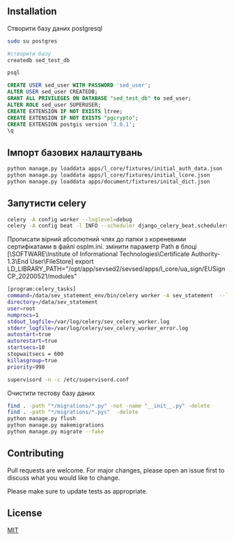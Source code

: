 ## Installation

Створити базу даних postgresql

```bash
sudo su postgres

#створити базу
createdb sed_test_db

psql
```
```sql
CREATE USER sed_user WITH PASSWORD 'sed_user';
ALTER USER sed_user CREATEDB;
GRANT ALL PRIVILEGES ON DATABASE "sed_test_db" to sed_user;
ALTER ROLE sed_user SUPERUSER;
CREATE EXTENSION IF NOT EXISTS ltree;
CREATE EXTENSION IF NOT EXISTS "pgcrypto";
CREATE EXTENSION postgis version '3.0.1';
\q
```


## Імпорт базових налаштувань

```bash
python manage.py loaddata apps/l_core/fixtures/initial_auth_data.json
python manage.py loaddata apps/l_core/fixtures/initial_lcore.json
python manage.py loaddata apps/document/fixtures/inital_dict.json
```
## Запутисти celery

```bash
celery -A config worker --loglevel=debug
celery -A config beat -l INFO --scheduler django_celery_beat.schedulers:DatabaseScheduler
```

Прописати вірний абсолютний члях до папки з кореневими сертифікатами в файлі  osplm.ini.
змінити параметр Path в блоці [\SOFTWARE\Institute of Informational Technologies\Certificate Authority-1.3\End User\FileStore]
export LD_LIBRARY_PATH="/opt/app/sevsed2/sevsed/apps/l_core/ua_sign/EUSignCP_20200521/modules"

```bash
[program:celery_tasks]
command=/data/sev_statement_env/bin/celery worker -A sev_statement  --loglevel=INFO
directory=/data/sev_statement
user=root
numprocs=1
stdout_logfile=/var/log/celery/sev_celery_worker.log
stderr_logfile=/var/log/celery/sev_celery_worker_error.log
autostart=true
autorestart=true
startsecs=10
stopwaitsecs = 600
killasgroup=true
priority=998
```

```bash
supervisord -n -c /etc/supervisord.conf
```

Очистити тестову базу даних 
```bash
find . -path "*/migrations/*.py" -not -name "__init__.py" -delete
find . -path "*/migrations/*.pyc"  -delete
python manage.py flush
python manage.py makemigrations
python manage.py migrate --fake
```

## Contributing
Pull requests are welcome. For major changes, please open an issue first to discuss what you would like to change.

Please make sure to update tests as appropriate.

## License
[MIT](https://choosealicense.com/licenses/mit/)